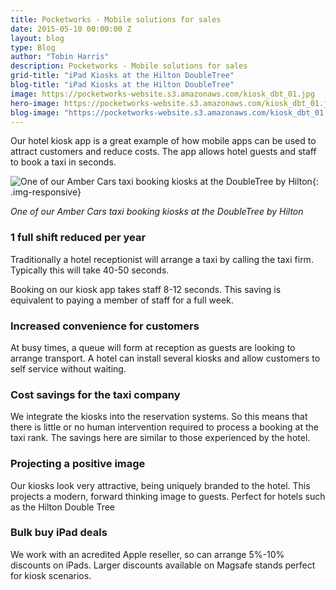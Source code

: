 ```yaml
---
title: Pocketworks - Mobile solutions for sales
date: 2015-05-10 00:00:00 Z
layout: blog
type: Blog
author: "Tobin Harris"
description: Pocketworks - Mobile solutions for sales
grid-title: "iPad Kiosks at the Hilton DoubleTree"
blog-title: "iPad Kiosks at the Hilton DoubleTree"
image: https://pocketworks-website.s3.amazonaws.com/kiosk_dbt_01.jpg
hero-image: https://pocketworks-website.s3.amazonaws.com/kiosk_dbt_01.jpg
blog-image: "https://pocketworks-website.s3.amazonaws.com/kiosk_dbt_01.jpg"
---
```


Our hotel kiosk app is a great example of how mobile apps can be used to attract customers and reduce costs. The app allows hotel guests and staff to book a taxi in seconds.

<!--more-->

![One of our Amber Cars taxi booking kiosks at the DoubleTree by Hilton](https://pocketworks-website.s3.amazonaws.com/kiosk_dbt_01.jpg){: .img-responsive}

*One of our Amber Cars taxi booking kiosks at the DoubleTree by Hilton*

### 1 full shift reduced per year

Traditionally a hotel receptionist will arrange a taxi by calling the taxi firm. Typically this will take 40-50 seconds.

Booking on our kiosk app takes staff 8-12 seconds. This saving is equivalent to paying a member of staff for a full week.

### Increased convenience for customers

At busy times, a queue will form at reception as guests are looking to arrange transport. A hotel can install several kiosks and allow customers to self service without waiting.

### Cost savings for the taxi company

We integrate the kiosks into the reservation systems. So this means that there is little or no human intervention required to process a booking at the taxi rank. The savings here are similar to those experienced by the hotel.

### Projecting a positive image

Our kiosks look very attractive, being uniquely branded to the hotel. This projects a modern, forward thinking image to guests. Perfect for hotels such as the Hilton Double Tree

### Bulk buy iPad deals

We work with an acredited Apple reseller, so can arrange 5%-10% discounts on iPads. Larger discounts available on Magsafe stands perfect for kiosk scenarios.



